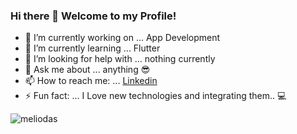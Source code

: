 ### Hi there 👋 Welcome to my Profile!

- 🔭 I’m currently working on ... App Development
- 🌱 I’m currently learning ... Flutter 
- 🤔 I’m looking for help with ... nothing currently
- 💬 Ask me about ... anything 😎
- 📫 How to reach me: ... [Linkedin](https://www.linkedin.com/in/adrsh23/)
- ⚡ Fun fact: ...  I Love new technologies and integrating them.. 💻


![meliodas](https://user-images.githubusercontent.com/64307702/90311880-66cd5600-df1d-11ea-9837-f5f4c3978383.gif)







